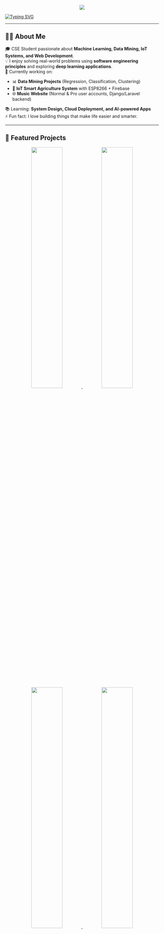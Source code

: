 <!-- Name -->
<!-- Banner -->
<p align="center">
  <img src="https://capsule-render.vercel.app/api?type=venom&height=300&color=gradient&text=Input%20text&fontSize=45&desc=Junior%20software%20engineer%20and%20fullstack%20developer&descSize=30" />
</p>


<!-- Typing Animation -->
[![Typing SVG](https://readme-typing-svg.herokuapp.com?font=Fira+Code&size=28&pause=1000&color=00FFFF&center=true&vCenter=true&width=1000&lines=Hey%2C+I'm+Muhit+👋;Computer+Science+%26+Engineering+Student;+%7C+ML%2FDL+%7C+Web+Dev;IoT+%7C+Software+Engineering+Enthusiast;Always+Learning+New+Tech+🚀)](https://git.io/typing-svg)

---

## 👨‍💻 About Me  
🎓 CSE Student passionate about **Machine Learning, Data Mining, IoT Systems, and Web Development**.  
💡 I enjoy solving real-world problems using **software engineering principles** and exploring **deep learning applications**.  
🔭 Currently working on:  
- 📊 **Data Mining Projects** (Regression, Classification, Clustering)  
- 🌱 **IoT Smart Agriculture System** with ESP8266 + Firebase  
- 🌐 **Music Website** (Normal & Pro user accounts, Django/Laravel backend)  

📚 Learning: **System Design, Cloud Deployment, and AI-powered Apps**  
⚡ Fun fact: I love building things that make life easier and smarter.  

---


## 🚀 Featured Projects  

<p align="center">
  <a href="https://github.com/yourusername/House-Rent-Prediction">
    <img width="45%" src="https://github-readme-stats.vercel.app/api/pin/?username=yourusername&repo=House-Rent-Prediction&theme=react&border_color=61dafb&border_radius=10" />
  </a>
  <a href="https://github.com/yourusername/Heart-Failure-Prediction">
    <img width="45%" src="https://github-readme-stats.vercel.app/api/pin/?username=yourusername&repo=Heart-Failure-Prediction&theme=react&border_color=61dafb&border_radius=10" />
  </a>
</p>

<p align="center">
  <a href="https://github.com/yourusername/IoT-Auto-Irrigation">
    <img width="45%" src="https://github-readme-stats.vercel.app/api/pin/?username=yourusername&repo=IoT-Auto-Irrigation&theme=react&border_color=61dafb&border_radius=10" />
  </a>
  <a href="https://github.com/yourusername/Music-Website">
    <img width="45%" src="https://github-readme-stats.vercel.app/api/pin/?username=yourusername&repo=Music-Website&theme=react&border_color=61dafb&border_radius=10" />
  </a>
</p>

---

## 🛠️ Languages & Tools  

<div align="center">

### 💻 Programming  
![Python](https://img.shields.io/badge/Python-FFD43B?style=for-the-badge&logo=python&logoColor=blue)  
![Java](https://img.shields.io/badge/Java-%23ED8B00.svg?style=for-the-badge&logo=openjdk&logoColor=white)  
![C++](https://img.shields.io/badge/C%2B%2B-00599C?style=for-the-badge&logo=c%2B%2B&logoColor=white)  
![PHP](https://img.shields.io/badge/PHP-777BB4?style=for-the-badge&logo=php&logoColor=white)  
![JavaScript](https://img.shields.io/badge/JavaScript-F7DF1E.svg?style=for-the-badge&logo=javascript&logoColor=black)  

### 🌐 Web Dev  
![HTML](https://img.shields.io/badge/HTML5-E34F26.svg?style=for-the-badge&logo=html5&logoColor=white)  
![CSS](https://img.shields.io/badge/CSS3-1572B6.svg?style=for-the-badge&logo=css3&logoColor=white)  
![Django](https://img.shields.io/badge/Django-092E20.svg?style=for-the-badge&logo=django&logoColor=white)  
![Laravel](https://img.shields.io/badge/Laravel-FF2D20.svg?style=for-the-badge&logo=laravel&logoColor=white)  

### 📊 Data Science & ML/DL  
![Pandas](https://img.shields.io/badge/pandas-%23150458.svg?style=for-the-badge&logo=pandas&logoColor=white)  
![NumPy](https://img.shields.io/badge/numpy-013243.svg?style=for-the-badge&logo=numpy&logoColor=white)  
![Scikit-Learn](https://img.shields.io/badge/scikit--learn-F7931E.svg?style=for-the-badge&logo=scikit-learn&logoColor=white)  
![TensorFlow](https://img.shields.io/badge/TensorFlow-FF6F00.svg?style=for-the-badge&logo=TensorFlow&logoColor=white)  
![PyTorch](https://img.shields.io/badge/PyTorch-EE4C2C.svg?style=for-the-badge&logo=PyTorch&logoColor=white)  

### ⚙️ Tools & Platforms  
![Firebase](https://img.shields.io/badge/Firebase-FFCA28.svg?style=for-the-badge&logo=firebase&logoColor=black)  
![MySQL](https://img.shields.io/badge/MySQL-4479A1.svg?style=for-the-badge&logo=mysql&logoColor=white)  
![MongoDB](https://img.shields.io/badge/MongoDB-47A248.svg?style=for-the-badge&logo=mongodb&logoColor=white)  
![VS Code](https://img.shields.io/badge/VS%20Code-0078d7.svg?style=for-the-badge&logo=visual-studio-code&logoColor=white)  
![Linux](https://img.shields.io/badge/Linux-FCC624.svg?style=for-the-badge&logo=linux&logoColor=black)  

</div>

---

## 📈 GitHub Stats  

<p align="center">
  <img width="48%" src="https://github-readme-stats.vercel.app/api?username=yourusername&show_icons=true&theme=react&hide_border=true&bg_color=0D1117&title_color=61dafb&icon_color=61dafb" />
  <img width="48%" src="https://github-readme-streak-stats.herokuapp.com/?user=yourusername&theme=react&hide_border=true&background=0D1117&stroke=61dafb" />
</p>

---

## 🌍 Connect With Me  

<p align="center">
  <a href="mailto:yourmail@gmail.com"><img src="https://img.shields.io/badge/Gmail-D14836?style=for-the-badge&logo=gmail&logoColor=white"/></a>
  <a href="https://www.linkedin.com/in/yourlinkedin/"><img src="https://img.shields.io/badge/LinkedIn-0077B5.svg?style=for-the-badge&logo=linkedin&logoColor=white"/></a>
  <a href="https://leetcode.com/yourprofile/"><img src="https://img.shields.io/badge/LeetCode-000000.svg?style=for-the-badge&logo=leetcode&logoColor=#d16c06"/></a>
  <a href="https://kaggle.com/yourprofile"><img src="https://img.shields.io/badge/Kaggle-035a7d.svg?style=for-the-badge&logo=kaggle&logoColor=white"/></a>
  <a href="https://stackoverflow.com/users/yourid"><img src="https://img.shields.io/badge/StackOverflow-FE7A16.svg?style=for-the-badge&logo=stack-overflow&logoColor=white"/></a>
</p>

---

⭐ **"Do better. Be better. Stay better."** ⭐

